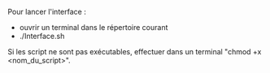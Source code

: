 Pour lancer l'interface : 

- ouvrir un terminal dans le répertoire courant
- ./Interface.sh

Si les script ne sont pas exécutables, effectuer dans un terminal "chmod +x <nom_du_script>".
